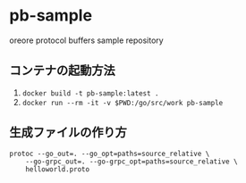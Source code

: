 # pb-sample
oreore protocol buffers sample repository

## コンテナの起動方法

1. `docker build -t pb-sample:latest .`
2. `docker run --rm -it -v $PWD:/go/src/work pb-sample`

## 生成ファイルの作り方

```
protoc --go_out=. --go_opt=paths=source_relative \
    --go-grpc_out=. --go-grpc_opt=paths=source_relative \
    helloworld.proto
```
